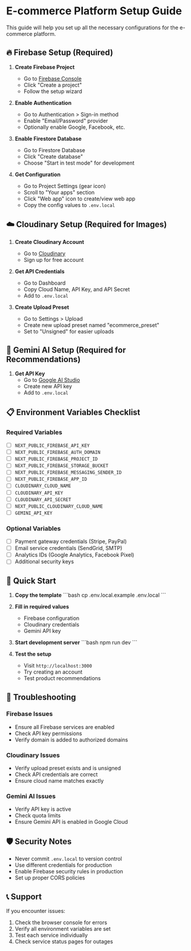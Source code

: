 # E-commerce Platform Setup Guide

This guide will help you set up all the necessary configurations for the e-commerce platform.

## 🔥 Firebase Setup (Required)

1. **Create Firebase Project**
   - Go to [Firebase Console](https://console.firebase.google.com)
   - Click "Create a project"
   - Follow the setup wizard

2. **Enable Authentication**
   - Go to Authentication > Sign-in method
   - Enable "Email/Password" provider
   - Optionally enable Google, Facebook, etc.

3. **Enable Firestore Database**
   - Go to Firestore Database
   - Click "Create database"
   - Choose "Start in test mode" for development

4. **Get Configuration**
   - Go to Project Settings (gear icon)
   - Scroll to "Your apps" section
   - Click "Web app" icon to create/view web app
   - Copy the config values to `.env.local`

## ☁️ Cloudinary Setup (Required for Images)

1. **Create Cloudinary Account**
   - Go to [Cloudinary](https://cloudinary.com)
   - Sign up for free account

2. **Get API Credentials**
   - Go to Dashboard
   - Copy Cloud Name, API Key, and API Secret
   - Add to `.env.local`

3. **Create Upload Preset**
   - Go to Settings > Upload
   - Create new upload preset named "ecommerce_preset"
   - Set to "Unsigned" for easier uploads

## 🤖 Gemini AI Setup (Required for Recommendations)

1. **Get API Key**
   - Go to [Google AI Studio](https://makersuite.google.com/app/apikey)
   - Create new API key
   - Add to `.env.local`

## 📋 Environment Variables Checklist

### Required Variables
- [ ] `NEXT_PUBLIC_FIREBASE_API_KEY`
- [ ] `NEXT_PUBLIC_FIREBASE_AUTH_DOMAIN`
- [ ] `NEXT_PUBLIC_FIREBASE_PROJECT_ID`
- [ ] `NEXT_PUBLIC_FIREBASE_STORAGE_BUCKET`
- [ ] `NEXT_PUBLIC_FIREBASE_MESSAGING_SENDER_ID`
- [ ] `NEXT_PUBLIC_FIREBASE_APP_ID`
- [ ] `CLOUDINARY_CLOUD_NAME`
- [ ] `CLOUDINARY_API_KEY`
- [ ] `CLOUDINARY_API_SECRET`
- [ ] `NEXT_PUBLIC_CLOUDINARY_CLOUD_NAME`
- [ ] `GEMINI_API_KEY`

### Optional Variables
- [ ] Payment gateway credentials (Stripe, PayPal)
- [ ] Email service credentials (SendGrid, SMTP)
- [ ] Analytics IDs (Google Analytics, Facebook Pixel)
- [ ] Additional security keys

## 🚀 Quick Start

1. **Copy the template**
   \`\`\`bash
   cp .env.local.example .env.local
   \`\`\`

2. **Fill in required values**
   - Firebase configuration
   - Cloudinary credentials
   - Gemini API key

3. **Start development server**
   \`\`\`bash
   npm run dev
   \`\`\`

4. **Test the setup**
   - Visit `http://localhost:3000`
   - Try creating an account
   - Test product recommendations

## 🔧 Troubleshooting

### Firebase Issues
- Ensure all Firebase services are enabled
- Check API key permissions
- Verify domain is added to authorized domains

### Cloudinary Issues
- Verify upload preset exists and is unsigned
- Check API credentials are correct
- Ensure cloud name matches exactly

### Gemini AI Issues
- Verify API key is active
- Check quota limits
- Ensure Gemini API is enabled in Google Cloud

## 🛡️ Security Notes

- Never commit `.env.local` to version control
- Use different credentials for production
- Enable Firebase security rules in production
- Set up proper CORS policies

## 📞 Support

If you encounter issues:
1. Check the browser console for errors
2. Verify all environment variables are set
3. Test each service individually
4. Check service status pages for outages

